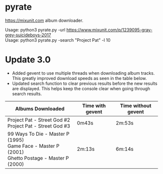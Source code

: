 # pyrate
https://mixunit.com album downloader.

Usage: python3 pyrate.py -url https://www.mixunit.com/p/1239095-gray-grey-suicideboys-2017 \
Usage: python3 pyrate.py -search "Project Pat" -l 10

# Update 3.0
- Added gevent to use multiple threads when downloading album tracks. This greatly improved download speeds as seen in the table below.
- Updated search function to clear previous results before the new results are displayed. This helps keep the console clear when going through search results.


| Albums Downloaded | Time with gevent | Time without gevent |
| --- | --- | --- |
| Project Pat - Street God #2<br/>Project Pat - Street God #3 | 0m43s | 2m:53s |
| 99 Ways To Die - Master P (1995)<br/>Game Face - Master P (2001)<br/>Ghetto Postage - Master P (2000) | 2m:13s | 6m:14s |
